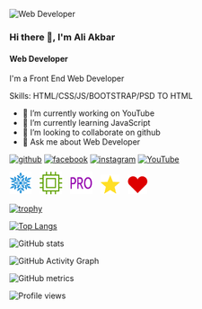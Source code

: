 ![Web Developer](https://scontent.fcgp7-1.fna.fbcdn.net/v/t39.30808-6/s960x960/242518552_340627727854950_7543567716526239360_n.jpg?_nc_cat=101&ccb=1-5&_nc_sid=e3f864&_nc_eui2=AeEnPjwq6bgkcrPokdE2gyxS7DQbGgwb32zsNBsaDBvfbM9JXYqSw2DEcENFyW1ct0JdL2DtlYdWavUiuwVIKCTK&_nc_ohc=Y4PAqLQvbooAX-Pvah_&tn=nQi83pW4v7JIZOxA&_nc_ht=scontent.fcgp7-1.fna&oh=c4f07ac5af6c339d07c660a820cb5872&oe=61553CD1)

### Hi there 👋, I'm Ali Akbar
#### Web Developer


I'm a Front End Web Developer

Skills: HTML/CSS/JS/BOOTSTRAP/PSD TO HTML

- 🔭 I’m currently working on YouTube 
- 🌱 I’m currently learning JavaScript 
- 👯 I’m looking to collaborate on github 
- 💬 Ask me about Web Developer 


[<img src='https://cdn.jsdelivr.net/npm/simple-icons@3.0.1/icons/github.svg' alt='github' height='40'>](https://github.com/mohammadbabluyt)  [<img src='https://cdn.jsdelivr.net/npm/simple-icons@3.0.1/icons/facebook.svg' alt='facebook' height='40'>](https://www.facebook.com/https://www.facebook.com/mohammad.babluyt/)  [<img src='https://cdn.jsdelivr.net/npm/simple-icons@3.0.1/icons/instagram.svg' alt='instagram' height='40'>](https://www.instagram.com/https://www.instagram.com/mohammad_bablu_yt//)  [<img src='https://cdn.jsdelivr.net/npm/simple-icons@3.0.1/icons/youtube.svg' alt='YouTube' height='40'>](https://www.youtube.com/channel/https://www.youtube.com/channel/UCz3b9018PVJJNaH3PwPs8Uw/featured)  

<a href='https://archiveprogram.github.com/'><img src='https://raw.githubusercontent.com/acervenky/animated-github-badges/master/assets/acbadge.gif' width='40' height='40'></a> <a href='https://docs.github.com/en/developers'><img src='https://raw.githubusercontent.com/acervenky/animated-github-badges/master/assets/devbadge.gif' width='40' height='40'></a> <a href='https://github.com/pricing'><img src='https://raw.githubusercontent.com/acervenky/animated-github-badges/master/assets/pro.gif' width='40' height='40'></a> <a href='https://stars.github.com/'><img src='https://raw.githubusercontent.com/acervenky/animated-github-badges/master/assets/starbadge.gif' width='35' height='35'></a> <a href='https://docs.github.com/en/github/supporting-the-open-source-community-with-github-sponsors'><img src='https://raw.githubusercontent.com/acervenky/animated-github-badges/master/assets/sponsorbadge.gif' width='35' height='35'></a> 

[![trophy](https://github-profile-trophy.vercel.app/?username=mohammadbabluyt)](https://github.com/ryo-ma/github-profile-trophy)

[![Top Langs](https://github-readme-stats.vercel.app/api/top-langs/?username=mohammadbabluyt)](https://github.com/anuraghazra/github-readme-stats)

![GitHub stats](https://github-readme-stats.vercel.app/api?username=mohammadbabluyt&show_icons=true&count_private=true)  

![GitHub Activity Graph](https://activity-graph.herokuapp.com/graph?username=mohammadbabluyt)  

![GitHub metrics](https://metrics.lecoq.io/mohammadbabluyt)  

![Profile views](https://gpvc.arturio.dev/mohammadbabluyt)  
